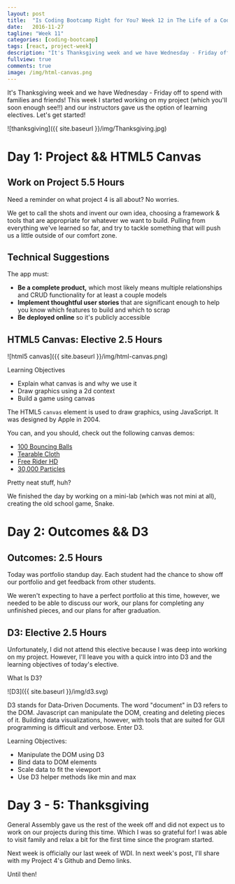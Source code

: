 ```yaml
---
layout: post
title:  "Is Coding Bootcamp Right for You? Week 12 in The Life of a Coding Bootcamper"
date:   2016-11-27
tagline: "Week 11"
categories: [coding-bootcamp]
tags: [react, project-week]
description: "It's Thanksgiving week and we have Wednesday - Friday off to spend with families and friends! This week I started working on my project (which you'll soon enough see!!) and our instructors gave us the option of learning electives. Let's get started!"
fullview: true
comments: true
image: /img/html-canvas.png
---
```


It's Thanksgiving week and we have Wednesday - Friday off to spend with families and friends! This week I started working on my project (which you'll soon enough see!!) and our instructors gave us the option of learning electives. Let's get started!

![thanksgiving]({{ site.baseurl }}/img/Thanksgiving.jpg)

# Day 1: Project && HTML5 Canvas

## Work on Project 5.5 Hours

Need a reminder on what project 4 is all about? No worries.

We get to call the shots and invent our own idea, choosing a framework & tools that are appropriate for whatever we want to build. Pulling from everything we've learned so far, and try to tackle something that will push us a little outside of our comfort zone.

## Technical Suggestions

The app must:

- **Be a complete product,** which most likely means multiple relationships and CRUD functionality for at least a couple models
- **Implement thoughtful user stories** that are significant enough to help you know which features to build and which to scrap
- **Be deployed online** so it's publicly accessible

## HTML5 Canvas: Elective 2.5 Hours

![html5 canvas]({{ site.baseurl }}/img/html-canvas.png)

Learning Objectives

- Explain what canvas is and why we use it
- Draw graphics using a 2d context
- Build a game using canvas

The HTML5 ```canvas``` element is used to draw graphics, using JavaScript. It was designed by Apple in 2004.

You can, and you should, check out the following canvas demos:

- [100 Bouncing Balls](http://corehtml5canvas.com/code-live/ch01/example-1.8/example.html)
- [Tearable Cloth](http://codepen.io/dissimulate/pen/KrAwx)
- [Free Rider HD](https://www.freeriderhd.com/t/1016-layers)
- [30,000 Particles](http://codepen.io/soulwire/pen/Ffvlo)

Pretty neat stuff, huh?

We finished the day by working on a mini-lab (which was not mini at all), creating the old school game, Snake.

# Day 2: Outcomes && D3

## Outcomes: 2.5 Hours

Today was portfolio standup day. Each student had the chance to show off our portfolio and get feedback from other students.

We weren't expecting to have a perfect portfolio at this time, however, we needed to be able to discuss our work, our plans for completing any unfinished pieces, and our plans for after graduation.

## D3: Elective 2.5 Hours

Unfortunately, I did not attend this elective because I was deep into working on my project. However, I'll leave you with a quick intro into D3 and the learning objectives of today's elective.

What Is D3?

![D3]({{ site.baseurl }}/img/d3.svg)
<br />

D3 stands for Data-Driven Documents. The word "document" in D3 refers to the DOM. Javascript can manipulate the DOM, creating and deleting pieces of it. Building data visualizations, however, with tools that are suited for GUI programming is difficult and verbose. Enter D3.

Learning Objectives:

- Manipulate the DOM using D3
- Bind data to DOM elements
- Scale data to fit the viewport
- Use D3 helper methods like min and max

# Day 3 - 5: Thanksgiving

General Assembly gave us the rest of the week off and did not expect us to work on our projects during this time. Which I was so grateful for! I was able to visit family and relax a bit for the first time since the program started.

Next week is officially our last week of WDI. In next week's post, I'll share with my Project 4's Github and Demo links.

Until then!
